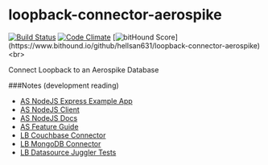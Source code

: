 # loopback-connector-aerospike 
[![Build Status](https://travis-ci.org/hellsan631/loopback-connector-aerospike.svg)](https://travis-ci.org/hellsan631/loopback-connector-aerospike) [![Code Climate](https://codeclimate.com/github/hellsan631/loopback-connector-aerospike/badges/gpa.svg)](https://codeclimate.com/github/hellsan631/loopback-connector-aerospike) [![bitHound Score](https://www.bithound.io/github/hellsan631/loopback-connector-aerospike/badges/score.svg?)](https://www.bithound.io/github/hellsan631/loopback-connector-aerospike) <br>

Connect Loopback to an Aerospike Database

###Notes (development reading)
- [AS NodeJS Express Example App](http://www.aerospike.com/docs/client/nodejs/examples/node_express_aerospike.html)
- [AS NodeJS Client](https://github.com/aerospike/aerospike-client-nodejs)
- [AS NodeJS Docs](https://github.com/aerospike/aerospike-client-nodejs/blob/master/docs/README.md)
- [AS Feature Guide](http://www.aerospike.com/docs/guide/kvs.html)
- [LB Couchbase Connector](https://github.com/guardly/loopback-connector-couchbase/blob/master/lib/cb.js)
- [LB MongoDB Connector](https://github.com/strongloop/loopback-connector-mongodb/blob/master/lib/mongodb.js)
- [LB Datasource Juggler Tests](https://github.com/strongloop/loopback-datasource-juggler/tree/master/test)
